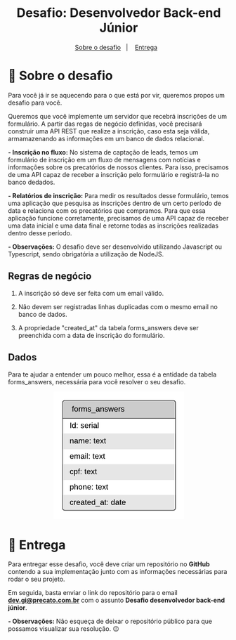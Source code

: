 <h1 align="center">Desafio: Desenvolvedor Back-end Júnior</h1>

<p align="center">

<p align="center">
  <a href="#rocket-sobre-o-desafio">Sobre o desafio</a>&nbsp;&nbsp;&nbsp;|&nbsp;&nbsp;&nbsp;
  <a href="#calendar-entrega">Entrega</a>&nbsp;&nbsp;&nbsp;
</p>

# :rocket: Sobre o desafio
Para você já ir se aquecendo para o que está por vir, queremos propos um desafio para você.

Queremos que você implemente um servidor que recebrá inscrições de um formulário. A partir das regas de negócio definidas, você precisará construir uma API REST que realize a inscrição, caso esta seja válida, armamazenando as informações em um banco de dados relacional.

**- Inscrição no fluxo:** No sistema de captação de leads, temos um formulário de inscrição em um fluxo de mensagens com notícias e informações sobre os precatórios de nossos clientes. Para isso, precisamos de uma API capaz de receber a inscrição pelo formulário e registrá-la no banco dedados.

**- Relatórios de inscrição:** Para medir os resultados desse formulário, temos uma aplicação que pesquisa as inscrições dentro de um certo período de data e relaciona com os precatórios que compramos. Para que essa aplicação funcione corretamente, precisamos de uma API capaz de receber uma data inicial e uma data final e retorne todas as inscrições realizadas dentro desse período.

**- Observações:** O desafio deve ser desenvolvido utilizando Javascript ou Typescript, sendo obrigatória a utilização de NodeJS.

## Regras de negócio
1. A inscrição só deve ser feita com um email válido.

2. Não devem ser registradas linhas duplicadas com o mesmo email no banco de dados.

3. A propriedade "created_at" da tabela forms_answers deve ser preenchida com a data de inscrição do formulário.

## Dados
Para te ajudar a entender um pouco melhor, essa é a entidade da tabela forms_answers, necessária para você resolver o seu desafio.

<p align="center">
  <img  src="./assets/forms_answers.png">
</p>

# :calendar: Entrega
Para entregar esse desafio, você deve criar um repositório no **GitHub** contendo a sua implementação junto com as informações necessárias para rodar o seu projeto.

Em seguida, basta enviar o link do repositório para o email **dev.gi@precato.com.br** com o assunto **Desafio desenvolvedor back-end júnior**.

**- Observações:** Não esqueça de deixar o repositório público para que possamos visualizar sua resolução. 😉